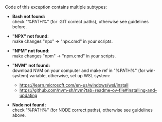 Code of this exception contains multiple subtypes:

- **Bash not found:**\
  check "%PATH%" (for .GIT correct paths), otherwise see guidelines before.

- **"NPX" not found:**\
  make changes "npx" → "npx.cmd" in your scripts.

- **"NPM" not found:**\
  make changes "npm" → "npm.cmd" in your scripts.

- **"NVM" not found:**\
  download NVM on your computer and make ref in "%PATH%" (for win-system) variable, otherwise, set up WSL system:
    - https://learn.microsoft.com/en-us/windows/wsl/install
    - https://github.com/nvm-sh/nvm?tab=readme-ov-file#installing-and-updating

- **Node not found:**\
  check "%PATH%" (for NODE correct paths), otherwise see guidelines above.
